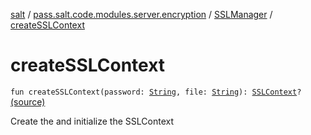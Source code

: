 [salt](../../index.md) / [pass.salt.code.modules.server.encryption](../index.md) / [SSLManager](index.md) / [createSSLContext](./create-s-s-l-context.md)

# createSSLContext

`fun createSSLContext(password: `[`String`](https://kotlinlang.org/api/latest/jvm/stdlib/kotlin/-string/index.html)`, file: `[`String`](https://kotlinlang.org/api/latest/jvm/stdlib/kotlin/-string/index.html)`): `[`SSLContext`](https://docs.oracle.com/javase/6/docs/api/javax/net/ssl/SSLContext.html)`?` [(source)](https://github.com/kurbaniec-tgm/salt/tree/master/code/modules/server/encryption/SSLManager.kt#L23)

Create the and initialize the SSLContext

